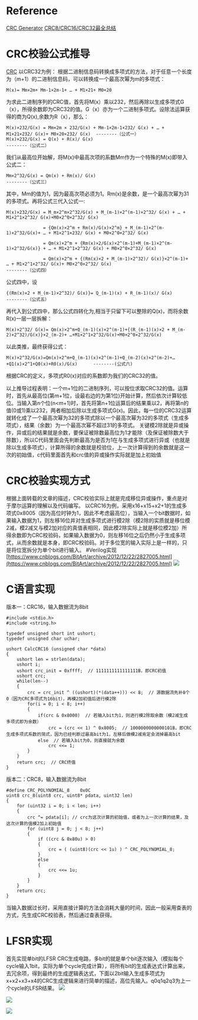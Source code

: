 # Reference
[CRC Generator](http://outputlogic.com/)
[CRC8/CRC16/CRC32最全总结](https://blog.csdn.net/lianyunyouyou/article/details/107217125)
# CRC校验公式推导
[CRC](https://blog.csdn.net/u011388550/article/details/45242725)
以CRC32为例：
根据二进制信息码转换成多项式的方法，对于任意一个长度为（m+1）的二进制信息码，可以转换成一个最高次幂为m的多项式：
```
M(x)= Mm×2m+ Mm-1×2m-1+ … + M1×21+ M0×20
```
为求此二进制序列的CRC值，首先将M(x）乘以232，然后再除以生成多项式G（x），所得余数即为CRC32的值。G（x）亦为一个二进制多项式。设除法运算获得的商为Q(x),余数为R（x），那么：
```
M(x)×232/G(x) = Mm×2m × 232/G(x) + Mm-1×2m-1×232/ G(x) + … + M1×21×232/ G(x)+ M0×20×232/ G(x)  --------（公式一）
M(x)×232/G(x) = Q(x) + R(x)/ G(x)                                             --------（公式二）  
```
我们从最高位开始解，将M(x)中最高次项的系数Mm作为一个特殊的M(x)即带入公式二：
```
Mm×2^32/G(x) = Qm(x) + Rm(x)/ G(x)                                           --------（公式三）
```
其中，Mm的值为1，因为最高次项必须为1。Rm(x)是余数，是一个最高次幂为31的多项式。再将公式三代入公式一:
```
M(x)×232/G(x) = M_m×2^m×2^32/G(x) + M_(m-1)×2^(m-1)×2^32/ G(x) + … + M1×2^1×2^32/ G(x)+M0×2^0×2^32/ G(x)

              = {Qm(x)×2^m + Rm(x)/G(x)×2^m} + M_(m-1)×2^(m-1)×2^32/G(x)+ … + M1×2^1×232/ G(x) + M0×2^0×2^32/ G(x)

              = Qm(x)×2^m + {Rm(x)×2/G(x)×2^(m-1)+M_(m-1)×2^(m-1)×2^32/G(x)} + … + M1×2^1×2^32/ G(x) + M0×2^0×2^32/ G(x)

              = Qm(x)×2^m + {(Rm(x)×2 + M_(m-1)×2^32)/ G(x)}×2^(m-1)+ … + M1×2^1×2^32/ G(x)+ M0×2^0×2^32/ G(x)
--------（公式四）
```
公式四中，设
```
{(Rm(x)×2 + M_(m-1)×2^32)/ G(x)}= Q_(m-1)(x) + R_(m-1)(x)/ G(x)           --------（公式五）
```
再代入到公式四中，那么公式四转化为,相当于只留下可以整除的Q(x)，而将余数R(x)一层一层拆解：
```
M(x)×2^32/ G(x)= Qm(x)×2^m+Q_(m-1)(x)×2^(m-1)+{(R_(m-1)(x)×2 + M_(m-2)×2^32)/G(x)}×2_(m-2)+ …+M1×2^1×2^32/G(x)+M0×2^0×2^32/G(x)
```
以此类推，最终获得公式：
```
M(x)×2^32/G(x)=Qm(x)×2^m+Q_(m-1)(x)×2^(m-1)+Q_(m-2)(x)×2^(m-2)+…+Q1(x)×2^1+Q0(x)+R0(x)/G(x)      --------(公式六)
```
根据CRC的定义，多项式R0(x)对应的系数即为我们的CRC32的值。

以上推导过程表明：一个m+1位的二进制序列，可以按位求取CRC32的值。运算时，首先从最高位(第m+1位，设最右边的为第1位)开始计算，然后依次计算较低位。当输入第n个位(n<m+1)时，首先将第n+1位运算后的结果乘以2，再将第n的值(0或1)乘以232，两者相加后除以生成多项式G(x)。因此，每一位的CRC32运算就转化成了一个最高次幂为32的多项式除以一个最高次幂为32的多项式（生成多项式），结果（余数）为一个最高次幂不超过31的多项式。
关键模2除就是异或操作，异或后的结果就是余数，要保证被除数最高位为1才能除（及保证被除数大于除数），所以C代码里面会先判断最高为是否为1在与生成多项式进行异或（也就是除以生成多项式），计算所得的余数就是校验位，上一次计算得到的余数就是这一次的初始值，c代码里面首先和crc值的异或操作实际就是加上初始值
# CRC校验实现方式
根据上面转载的文章的描述，CRC校验实际上就是完成移位异或操作，重点是对于摩尔运算的理解以及代码编写。
以CRC16为例，采用x16+x15+x2+1的生成多项式0x8005（因为高位时钟为1，因此不考虑最高位），当输入一个bit数据时，如果输入数据为1，则左移16位并对生成多项式进行模2除（模2除的实质就是移位模2减，模2减又与模2加对应的真值表相同，因此模2除实际上就是移位模2加）所得余数即为CRC校验码，如果输入数据为0，则左移16位之后仍然小于生成多项式，从而余数就是本身，即CRC校验码。对于多位宽的输入实际上是一样的，只是将位宽拆分为单个bit进行输入。
#Verilog实现
[https://www.cnblogs.com/BitArt/archive/2012/12/22/2827005.html](https://www.cnblogs.com/BitArt/archive/2012/12/22/2827005.html)
![](CRC生成-LFSR电路.assets\23495115-d32258b8b7a1f46e.png)

# C语言实现
版本一：CRC16，输入数据流为8bit
```
#include <stdio.h>
#include <string.h>

typedef unsigned short int ushort;
typedef unsigned char uchar;

ushort CalcCRC16 (unsigned char *data)
{
    ushort len = strlen(data);
    ushort i;
    ushort crc_init = 0xffff;  // 1111111111111111B，即CRC初值
    ushort crc;
    while(len--)
    {
        crc = crc_init ^ ((ushort)(*(data++))) << 8;  // 源数据流先补8个0（因为CRC多项式为16bit），再模2加初值后进行模2除
        for(i = 0; i < 8; i++)
        {
            if(crc & 0x8000)  // 若输入bit为1，则进行模2除取余数（模2减生成多项式即为余数）
                crc = (crc << 1) ^ 0x8005;  // 1000000000000101B，即CRC生成多项式系数的简式，因为已经判断过最高bit为1，左移后做模2减肯定会消掉最高bit
            else  // 若输入bit为0，则直接就为余数
                crc <<= 1;
        }
    }
    return crc;  // CRC终值
}
```
版本二：CRC8，输入数据流为8bit
```
#define CRC_POLYNOMIAL_8    0x0C
uint8 crc_8(uint8 crc, uint8* pdata, uint32 len)
{
    for (uint32 i = 0; i < len; i++)
    {
        crc ^= pdata[i]; // crc为这次计算的初始值，或者为上一次计算的结果，及这次计算的值模2加上初始值
        for (uint8 j = 0; j < 8; j++)
        {
            if ((crc & 0x80u) > 0)
            {
                crc = ( (uint8)(crc << 1u) ) ^ CRC_POLYNOMIAL_8;
            }
            else
            {
                crc <<= 1u;
            }
        }
    }
    return crc;
}
```
当输入数据过长时，采用直接计算的方法会消耗大量的时间，因此一般采用查表的方式，先生成CRC校验表，然后通过查表获得。

# LFSR实现
首先实现单bit的LFSR CRC生成电路，多bit的就是单个bit逐次输入（模拟每个cycle输入1bit，实际为单个cycle完成计算），将所有bit的生成表达式计算出来，去冗余项，得到最终的生成逻辑表达式，下面以2bit输入生成多项式为x+x2+x3+x4的CRC生成逻辑来进行简单的描述，高位先输入。q0q1q2q3为上一个cycle的LFSR结果。
![](CRC生成-LFSR电路.assets\23495115-ee891a17f1e645c2.png)

![](CRC生成-LFSR电路.assets\23495115-ef96d38771250b40.png)


![](CRC生成-LFSR电路.assets\23495115-95bbd3ab69224040.jpg)
